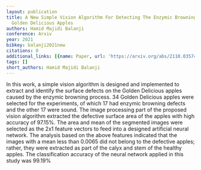 ```yaml
---
layout: publication
title: A New Simple Vision Algorithm For Detecting The Enzymic Browning Defects In
  Golden Delicious Apples
authors: Hamid Majidi Balanji
conference: Arxiv
year: 2021
bibkey: balanji2021new
citations: 0
additional_links: [{name: Paper, url: 'https://arxiv.org/abs/2110.03574'}]
tags: []
short_authors: Hamid Majidi Balanji
---
```

In this work, a simple vision algorithm is designed and implemented to
extract and identify the surface defects on the Golden Delicious apples caused
by the enzymic browning process. 34 Golden Delicious apples were selected for
the experiments, of which 17 had enzymic browning defects and the other 17 were
sound. The image processing part of the proposed vision algorithm extracted the
defective surface area of the apples with high accuracy of 97.15%. The area and
mean of the segmented images were selected as the 2x1 feature vectors to feed
into a designed artificial neural network. The analysis based on the above
features indicated that the images with a mean less than 0.0065 did not belong
to the defective apples; rather, they were extracted as part of the calyx and
stem of the healthy apples. The classification accuracy of the neural network
applied in this study was 99.19%